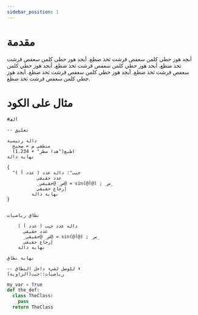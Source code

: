 ```yaml
---
sidebar_position: 1
---
```


# مقدمة

أبجد هوز حطي كلمن سعفص قرشت ثخذ ضظغ. أبجد هوز حطي كلمن سعفص قرشت ثخذ ضظغ.
أبجد هوز حطي كلمن سعفص قرشت ثخذ ضظغ. أبجد هوز حطي كلمن سعفص قرشت ثخذ ضظغ.
  أبجد هوز حطي كلمن سعفص قرشت ثخذ ضظغ. أبجد هوز حطي كلمن سعفص قرشت ثخذ ضظغ.

# مثال على الكود

```ألف
#ألف 

-- تعليق

دالة رئيسية
  منطقي م = صحيح
  اطبع("هذا سطر" + 1.234)
نهاية دالة

{
  "جيب": دالة عدد ( عدد أ )
           عدد حقيقي
           _س_ @حقيقي@ = sin(@أ@) ; _س_
           إرجاع حقيقي
         نهاية دالة 
}


نطاق رياضيات

	دالة عدد جيب ( عدد أ )
      عدد حقيقي
      _س_ @حقيقي@ = sin(@أ@) ; _س_
      إرجاع حقيقي
	نهاية دالة 

نهاية نطاق

-- للوصل لشيء داخل النطاق ⬇️
رياضيات::جيب(الزاوية)
```

```py
my_var = True
def the_def:
  class TheClass:
    pass
  return TheClass
```
